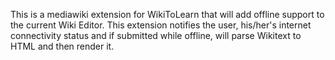 This is a mediawiki extension for WikiToLearn that will add offline support to the current Wiki Editor. This extension notifies the user, his/her's internet connectivity status and if submitted while offline, will parse Wikitext to HTML and then render it.
